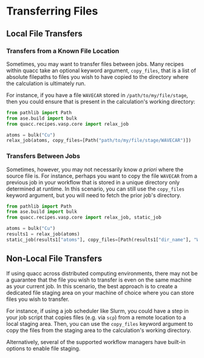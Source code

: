 # Transferring Files

## Local File Transfers

### Transfers from a Known File Location

Sometimes, you may want to transfer files between jobs. Many recipes within quacc take an optional keyword argument, `copy_files`, that is a list of absolute filepaths to files you wish to have copied to the directory where the calculation is ultimately run.

For instance, if you have a file `WAVECAR` stored in `/path/to/my/file/stage`, then you could ensure that is present in the calculation's working directory:

```python
from pathlib import Path
from ase.build import bulk
from quacc.recipes.vasp.core import relax_job

atoms = bulk("Cu")
relax_job(atoms, copy_files=[Path("path/to/my/file/stage/WAVECAR")])
```

### Transfers Between Jobs

Sometimes, however, you may not necessarily know _a priori_ where the source file is. For instance, perhaps you want to copy the file `WAVECAR` from a previous job in your workflow that is stored in a unique directory only determined at runtime. In this scenario, you can still use the `copy_files` keyword argument, but you will need to fetch the prior job's directory.

```python
from pathlib import Path
from ase.build import bulk
from quacc.recipes.vasp.core import relax_job, static_job

atoms = bulk("Cu")
results1 = relax_job(atoms)
static_job(results1["atoms"], copy_files=[Path(results1["dir_name"], "WAVECAR")])
```

## Non-Local File Transfers

If using quacc across distributed computing environments, there may not be a guarantee that the file you wish to transfer is even on the same machine as your current job. In this scenario, the best approach is to create a dedicated file staging area on your machine of choice where you can store files you wish to transfer.

For instance, if using a job scheduler like Slurm, you could have a step in your job script that copies files (e.g. via `scp`) from a remote location to a local staging area. Then, you can use the `copy_files` keyword argument to copy the files from the staging area to the calculation's working directory.

Alternatively, several of the supported workflow managers have built-in options to enable file staging.
